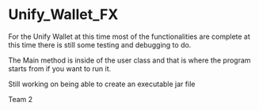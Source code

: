 # Unify_Wallet_FX

For the Unify Wallet at this time most of the functionalities are complete at this time there is still some testing and debugging to do.

The Main method is inside of the user class and that is where the program starts from if you want to run it.

Still working on being able to create an executable jar file

Team 2
